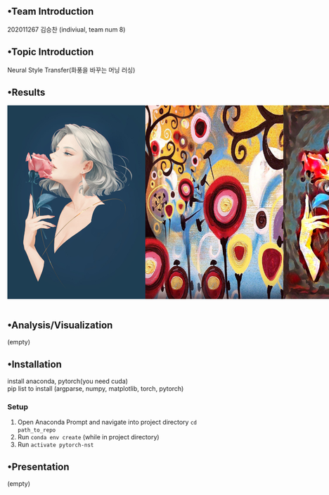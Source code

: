 ## •Team Introduction<br>
202011267 김승찬 (indiviual, team num 8)<br>
## •Topic Introduction<br>
Neural Style Transfer(화풍을 바꾸는 머닝 러싱)<br>
## •Results<br>

<div style="display: flex;">
  <img src="/output/combined_a01_candy height 50~1200/a01.jpg" width="314" height="440" />
  <img src="/output/combined_a01_candy height 50~1200/candy.jpg" width="314" height="440" />
  <img src="/output/combined_a01_candy height 50~1200/a01_candy_o_lbfgs_i_content_h_1200_m_vgg19_cw_100000.0_sw_30000.0_tv_1.0.jpg" width="314" height="440" />
</div>
<br>

## •Analysis/Visualization <br>
(empty)<br>
## •Installation<br>
install anaconda, pytorch(you need cuda)<br>
pip list to install (argparse, numpy, matplotlib, torch, pytorch)<br>
### Setup
  1. Open Anaconda Prompt and navigate into project directory `cd path_to_repo`
  2. Run `conda env create` (while in project directory)
  3. Run `activate pytorch-nst`
## •Presentation<br>
(empty)<br>
